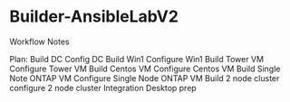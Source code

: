 # Builder-AnsibleLabV2
 
Workflow Notes

Plan:
Build DC
Config DC
Build Win1
Configure Win1
Build Tower VM
Configure Tower VM
Build Centos VM
Configure Centos VM
Build Single Note ONTAP VM
Configure Single Node ONTAP VM
Build 2 node cluster
configure 2 node cluster
Integration
Desktop prep
